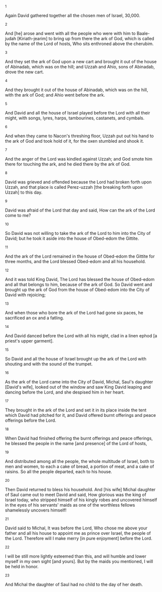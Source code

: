 <sup>1</sup> 

Again David gathered together all the chosen men of Israel, 30,000. 

<sup>2</sup> 

And [he] arose and went with all the people who were with him to Baale-judah [Kiriath-jearim] to bring up from there the ark of God, which is called by the name of the Lord of hosts, Who sits enthroned above the cherubim. 

<sup>3</sup> 

And they set the ark of God upon a new cart and brought it out of the house of Abinadab, which was on the hill; and Uzzah and Ahio, sons of Abinadab, drove the new cart. 

<sup>4</sup> 

And they brought it out of the house of Abinadab, which was on the hill, with the ark of God; and Ahio went before the ark. 

<sup>5</sup> 

And David and all the house of Israel played before the Lord with all their might, with songs, lyres, harps, tambourines, castanets, and cymbals. 

<sup>6</sup> 

And when they came to Nacon's threshing floor, Uzzah put out his hand to the ark of God and took hold of it, for the oxen stumbled and shook it. 

<sup>7</sup> 

And the anger of the Lord was kindled against Uzzah; and God smote him there for touching the ark, and he died there by the ark of God. 

<sup>8</sup> 

David was grieved and offended because the Lord had broken forth upon Uzzah, and that place is called Perez-uzzah [the breaking forth upon Uzzah] to this day. 

<sup>9</sup> 

David was afraid of the Lord that day and said, How can the ark of the Lord come to me? 

<sup>10</sup> 

So David was not willing to take the ark of the Lord to him into the City of David; but he took it aside into the house of Obed-edom the Gittite. 

<sup>11</sup> 

And the ark of the Lord remained in the house of Obed-edom the Gittite for three months, and the Lord blessed Obed-edom and all his household. 

<sup>12</sup> 

And it was told King David, The Lord has blessed the house of Obed-edom and all that belongs to him, because of the ark of God. So David went and brought up the ark of God from the house of Obed-edom into the City of David with rejoicing; 

<sup>13</sup> 

And when those who bore the ark of the Lord had gone six paces, he sacrificed an ox and a fatling. 

<sup>14</sup> 

And David danced before the Lord with all his might, clad in a linen ephod [a priest's upper garment]. 

<sup>15</sup> 

So David and all the house of Israel brought up the ark of the Lord with shouting and with the sound of the trumpet. 

<sup>16</sup> 

As the ark of the Lord came into the City of David, Michal, Saul's daughter [David's wife], looked out of the window and saw King David leaping and dancing before the Lord, and she despised him in her heart. 

<sup>17</sup> 

They brought in the ark of the Lord and set it in its place inside the tent which David had pitched for it, and David offered burnt offerings and peace offerings before the Lord. 

<sup>18</sup> 

When David had finished offering the burnt offerings and peace offerings, he blessed the people in the name [and presence] of the Lord of hosts, 

<sup>19</sup> 

And distributed among all the people, the whole multitude of Israel, both to men and women, to each a cake of bread, a portion of meat, and a cake of raisins. So all the people departed, each to his house. 

<sup>20</sup> 

Then David returned to bless his household. And [his wife] Michal daughter of Saul came out to meet David and said, How glorious was the king of Israel today, who stripped himself of his kingly robes and uncovered himself in the eyes of his servants' maids as one of the worthless fellows shamelessly uncovers himself! 

<sup>21</sup> 

David said to Michal, It was before the Lord, Who chose me above your father and all his house to appoint me as prince over Israel, the people of the Lord. Therefore will I make merry [in pure enjoyment] before the Lord. 

<sup>22</sup> 

I will be still more lightly esteemed than this, and will humble and lower myself in my own sight [and yours]. But by the maids you mentioned, I will be held in honor. 

<sup>23</sup> 

And Michal the daughter of Saul had no child to the day of her death.